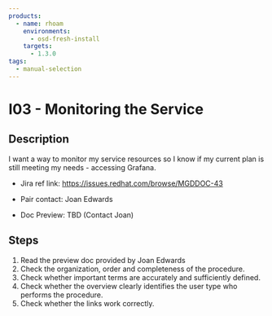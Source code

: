 ```yaml
---
products:
  - name: rhoam
    environments:
      - osd-fresh-install
    targets:
      - 1.3.0
tags:
  - manual-selection
---
```


# I03 - Monitoring the Service

## Description

I want a way to monitor my service resources so I know if my current plan is still meeting my needs - accessing Grafana.

- Jira ref link: https://issues.redhat.com/browse/MGDDOC-43

- Pair contact: Joan Edwards

* Doc Preview: TBD (Contact Joan)

## Steps

1. Read the preview doc provided by Joan Edwards
2. Check the organization, order and completeness of the procedure.
3. Check whether important terms are accurately and sufficiently defined.
4. Check whether the overview clearly identifies the user type who performs the procedure.
5. Check whether the links work correctly.
